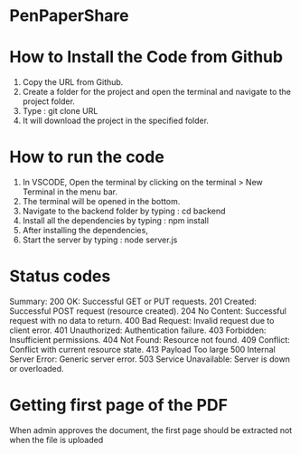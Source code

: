 # PenPaperShare

# How to Install the Code from Github

1. Copy the URL from Github.
2. Create a folder for the project and open the terminal and navigate to the project folder.
3. Type : git clone URL
4. It will download the project in the specified folder.

# How to run the code

1.  In VSCODE, Open the terminal by clicking on the terminal > New Terminal in the menu bar.
2.  The terminal will be opened in the bottom.
3.  Navigate to the backend folder by typing : cd backend
4.  Install all the dependencies by typing : npm install
5.  After installing the dependencies,
6.  Start the server by typing : node server.js

# Status codes

Summary:
200 OK: Successful GET or PUT requests.
201 Created: Successful POST request (resource created).
204 No Content: Successful request with no data to return.
400 Bad Request: Invalid request due to client error.
401 Unauthorized: Authentication failure.
403 Forbidden: Insufficient permissions.
404 Not Found: Resource not found.
409 Conflict: Conflict with current resource state.
413 Payload Too large
500 Internal Server Error: Generic server error.
503 Service Unavailable: Server is down or overloaded.


# Getting first page of the PDF
When admin approves the document, the first page should be extracted not when the file is uploaded